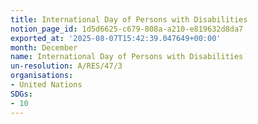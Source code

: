 ```yaml
---
title: International Day of Persons with Disabilities
notion_page_id: 1d5d6625-c679-808a-a210-e819632d8da7
exported_at: '2025-08-07T15:42:39.047649+00:00'
month: December
name: International Day of Persons with Disabilities
un-resolution: A/RES/47/3
organisations:
- United Nations
SDGs:
- 10
---
```

